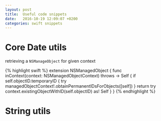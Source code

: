 ```yaml
---
layout: post
title:  Useful code snippets
date:   2016-10-19 12:09:07 +0200
categories: swift snippets
---
```


# Core Date utils
 retrieving a `NSManageObject` for given context

{% highlight swift %}
extension NSManagedObject {
    func inContext(context: NSManagedObjectContext) throws -> Self {
        if self.objectID.temporaryID {
            try managedObjectContext!.obtainPermanentIDsForObjects([self])
        }
        return try context.existingObjectWithID(self.objectID) as! Self
    }
}
{% endhighlight %}

# String utils
